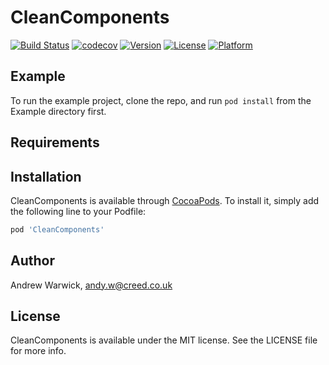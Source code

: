 # CleanComponents

[![Build Status](https://travis-ci.com/creednmd/CleanComponents.svg?branch=develop)](https://travis-ci.com/creednmd/CleanComponents)
[![codecov](https://codecov.io/gh/creednmd/CleanComponents/branch/master/graph/badge.svg)](https://codecov.io/gh/creednmd/CleanComponents)
[![Version](https://img.shields.io/cocoapods/v/CleanComponents.svg?style=flat)](https://cocoapods.org/pods/CleanComponents)
[![License](https://img.shields.io/cocoapods/l/CleanComponents.svg?style=flat)](https://cocoapods.org/pods/CleanComponents)
[![Platform](https://img.shields.io/cocoapods/p/CleanComponents.svg?style=flat)](https://cocoapods.org/pods/CleanComponents)

## Example

To run the example project, clone the repo, and run `pod install` from the Example directory first.

## Requirements

## Installation

CleanComponents is available through [CocoaPods](https://cocoapods.org). To install
it, simply add the following line to your Podfile:

```ruby
pod 'CleanComponents'
```

## Author

Andrew Warwick, andy.w@creed.co.uk

## License

CleanComponents is available under the MIT license. See the LICENSE file for more info.
